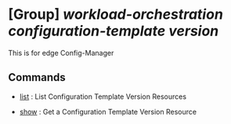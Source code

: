 # [Group] _workload-orchestration configuration-template version_

This is for edge Config-Manager

## Commands

- [list](/Commands/workload-orchestration/configuration-template/version/_list.md)
: List Configuration Template Version Resources

- [show](/Commands/workload-orchestration/configuration-template/version/_show.md)
: Get a Configuration Template Version Resource

